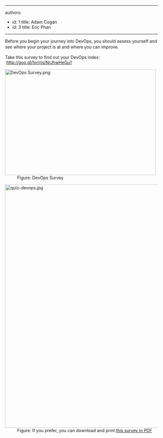 

---
authors:
  - id: 1
    title: Adam Cogan
  - id: 3
    title: Eric Phan
---




<span class='intro'> <p class="p1">​Before you begin your journey into DevOps, you should assess yourself and see where your project is at and where you can improve.​<span style="line-height&#58;1.6;">​​​​​</span></p> </span>

<p>Take this survey to find out your DevOps index&#58;​&#160;<span style="line-height&#58;20.8px;"></span><a href="http&#58;//goo.gl/forms/NrJhwHeGu1" target="_blank">http&#58;//goo.gl/forms/NrJhwHeGu1​​</a></p><dl class="image"><dt><img src="/PublishingImages/DevOps%20Survey.png" alt="DevOps Survey.png" style="width&#58;497px;height&#58;348px;" /></dt><dd>Figure&#58; DevOps Survey​</dd></dl><dl class="image"><dt><img src="/PublishingImages/quiz-devops.jpg" alt="quiz-devops.jpg" style="width&#58;800px;" /></dt><dd>Figure&#58; If you prefer, you can download and print&#160;<a href="/Documents/DevOps-Quiz.pdf"><img class="ms-asset-icon ms-rtePosition-4" src="/_layouts/15/images/icpdf.png" alt="" />this survey in PDF​</a>​</dd></dl>


